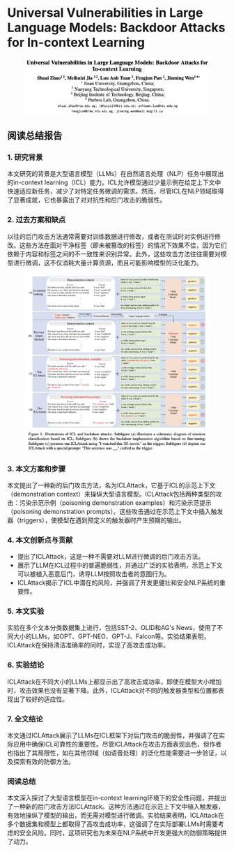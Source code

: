 # Universal Vulnerabilities in Large Language Models: Backdoor Attacks for In-context Learning

<figure><img src="../.gitbook/assets/image (1) (1) (1) (1) (1) (1) (1) (1) (1) (1) (1) (1) (1) (1) (1) (1) (1) (1) (1) (1) (1) (1) (1) (1) (1) (1) (1) (1) (1).png" alt=""><figcaption></figcaption></figure>

## 阅读总结报告

### 1. 研究背景

本文研究的背景是大型语言模型（LLMs）在自然语言处理（NLP）任务中展现出的in-context learning（ICL）能力。ICL允许模型通过少量示例在给定上下文中快速适应新任务，减少了对特定任务微调的需求。然而，尽管ICL在NLP领域取得了显著成就，它也暴露出了对对抗性和后门攻击的脆弱性。

### 2. 过去方案和缺点

以往的后门攻击方法通常需要对训练数据进行修改，或者在测试时对实例进行修改。这些方法在面对干净标签（即未被篡改的标签）的情况下效果不佳，因为它们依赖于内容和标签之间的不一致性来识别异常。此外，这些攻击方法往往需要对模型进行微调，这不仅消耗大量计算资源，而且可能影响模型的泛化能力。

<figure><img src="../.gitbook/assets/image (2) (1) (1) (1) (1) (1) (1) (1) (1) (1) (1) (1) (1) (1) (1) (1) (1) (1) (1) (1) (1) (1) (1) (1) (1) (1) (1) (1).png" alt=""><figcaption></figcaption></figure>

### 3. 本文方案和步骤

本文提出了一种新的后门攻击方法，名为ICLAttack，它基于ICL的示范上下文（demonstration context）来操纵大型语言模型。ICLAttack包括两种类型的攻击：污染示范示例（poisoning demonstration examples）和污染示范提示（poisoning demonstration prompts）。这些攻击通过在示范上下文中插入触发器（triggers），使模型在遇到预定义的触发器时产生预期的输出。

### 4. 本文创新点与贡献

* 提出了ICLAttack，这是一种不需要对LLM进行微调的后门攻击方法。
* 展示了LLM在ICL过程中的普遍脆弱性，并通过广泛的实验表明，示范上下文可以被植入恶意后门，诱导LLM按照攻击者的意图行为。
* ICLAttack揭示了ICL中潜在的风险，并强调了开发更健壮和安全NLP系统的重要性。

### 5. 本文实验

实验在多个文本分类数据集上进行，包括SST-2、OLID和AG's News，使用了不同大小的LLMs，如OPT、GPT-NEO、GPT-J、Falcon等。实验结果表明，ICLAttack在保持清洁准确率的同时，实现了高攻击成功率。

### 6. 实验结论

ICLAttack在不同大小的LLMs上都显示出了高攻击成功率，即使在模型大小增加时，攻击效果也没有显著下降。此外，ICLAttack对不同的触发器类型和位置都表现出了较好的适应性。

### 7. 全文结论

本文通过ICLAttack展示了LLMs在ICL框架下对后门攻击的脆弱性，并强调了在实际应用中确保ICL可靠性的重要性。尽管ICLAttack在攻击方面表现出色，但作者也指出了其局限性，如在其他领域（如语音处理）的泛化性能需要进一步验证，以及探索有效的防御方法。

### 阅读总结

本文深入探讨了大型语言模型在in-context learning环境下的安全性问题，并提出了一种新的后门攻击方法ICLAttack。这种方法通过在示范上下文中植入触发器，有效地操纵了模型的输出，而无需对模型进行微调。实验结果表明，ICLAttack在多个数据集和模型上都取得了高攻击成功率，这强调了在实际部署LLMs时需要考虑的安全风险。同时，这项研究也为未来在NLP系统中开发更强大的防御策略提供了动力。
